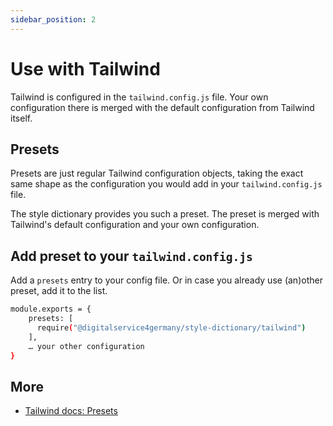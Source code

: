 ```yaml
---
sidebar_position: 2
---
```


# Use with Tailwind

Tailwind is configured in the `tailwind.config.js` file. Your own configuration there is merged with the default configuration from Tailwind itself.

## Presets

Presets are just regular Tailwind configuration objects, taking the exact same shape as the configuration you would add in your `tailwind.config.js` file.

The style dictionary provides you such a preset. The preset is merged with Tailwind's default configuration and your own configuration.

## Add preset to your `tailwind.config.js`

Add a `presets` entry to your config file. Or in case you already use (an)other preset, add it to the list.

```sh
module.exports = {
    presets: [
      require("@digitalservice4germany/style-dictionary/tailwind")
    ],
    … your other configuration
}
```

## More

- [Tailwind docs: Presets](https://tailwindcss.com/docs/presets)
